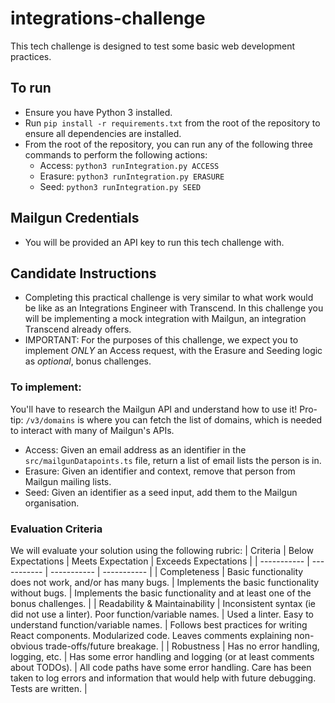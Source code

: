 # integrations-challenge

This tech challenge is designed to test some basic web development practices.

## To run

- Ensure you have Python 3 installed.
- Run `pip install -r requirements.txt` from the root of the repository to ensure all dependencies are installed.
- From the root of the repository, you can run any of the following three commands to perform the following actions:
  - Access: `python3 runIntegration.py ACCESS`
  - Erasure: `python3 runIntegration.py ERASURE`
  - Seed: `python3 runIntegration.py SEED`

## Mailgun Credentials

- You will be provided an API key to run this tech challenge with.

## Candidate Instructions

- Completing this practical challenge is very similar to what work would be like as an Integrations Engineer with Transcend.
  In this challenge you will be implementing a mock integration with Mailgun, an integration Transcend already offers.
- IMPORTANT: For the purposes of this challenge, we expect you to implement _ONLY_ an Access request, with the Erasure and Seeding logic as _optional_, bonus challenges.

### To implement:

You'll have to research the Mailgun API and understand how to use it! Pro-tip: `/v3/domains` is where you can fetch the list of domains, which is needed to interact with many of Mailgun's APIs.

- Access: Given an email address as an identifier in the `src/mailgunDatapoints.ts` file, return a list of email lists the person is in.
- Erasure: Given an identifier and context, remove that person from Mailgun mailing lists.
- Seed: Given an identifier as a seed input, add them to the Mailgun organisation.

### Evaluation Criteria

We will evaluate your solution using the following rubric:
| Criteria | Below Expectations | Meets Expectation | Exceeds Expectations |
| ----------- | ----------- | ----------- | ----------- |
| Completeness | Basic functionality does not work, and/or has many bugs. | Implements the basic functionality without bugs. | Implements the basic functionality and at least one of the bonus challenges. |
| Readability & Maintainability | Inconsistent syntax (ie did not use a linter). Poor function/variable names. | Used a linter. Easy to understand function/variable names. | Follows best practices for writing React components. Modularized code. Leaves comments explaining non-obvious trade-offs/future breakage. |
| Robustness | Has no error handling, logging, etc. | Has some error handling and logging (or at least comments about TODOs). | All code paths have some error handling. Care has been taken to log errors and information that would help with future debugging. Tests are written. |
